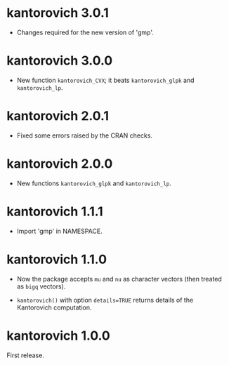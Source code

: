 # kantorovich 3.0.1

* Changes required for the new version of 'gmp'.


# kantorovich 3.0.0

* New function `kantorovich_CVX`; it beats `kantorovich_glpk` and `kantorovich_lp`.


# kantorovich 2.0.1

* Fixed some errors raised by the CRAN checks.


# kantorovich 2.0.0

* New functions `kantorovich_glpk` and `kantorovich_lp`.


# kantorovich 1.1.1

* Import 'gmp' in NAMESPACE.


# kantorovich 1.1.0

* Now the package accepts `mu` and `nu` as character vectors (then treated as `bigq` vectors).

* `kantorovich()` with option `details=TRUE` returns details of the Kantorovich computation.


# kantorovich 1.0.0

First release.


